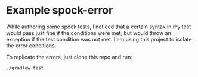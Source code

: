 Example spock-error 
===========

While authoring some spock tests, I noticed that a certain syntax in my test would pass just fine if the conditions were met, but would throw an exception if the test condition was not met.  I am using this project to isolate the error conditions. 

To replicate the errors, just clone this repo and run:

```
./gradlew test
```
